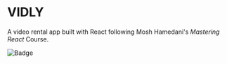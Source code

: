 # VIDLY

A video rental app built with React following Mosh Hamedani's *Mastering React* Course.

![Badge](https://github.com/NobleOsinachi/vidly-react/actions/workflows/npm-publish-github-packages.yml/badge.svg)

